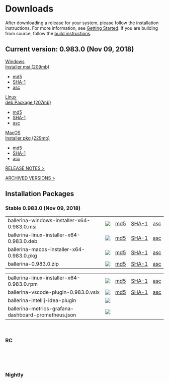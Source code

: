 <link rel="stylesheet" href="/css/download-page.css"></link>
<script src="/js/download-page.js"></script>
<div class="row cBallerina-io-Gray-row">
    <div class="container">
        <div class="row">
            <div class="col-xs-12 col-sm-12 col-md-6 col-lg-6 cDownloadsHeader">
                <h1>Downloads</h1>
                <p>
                    After downloading a release for your system, please follow the installation instructions. For more information, see <a href="https://ballerina.io/learn/getting-started/#installing-ballerina">Getting Started</a>. If you are building from source, follow the <a href="https://github.com/ballerina-platform/ballerina-lang/blob/master/README.md#install-from-source">build instructions</a>.
                </p>
            </div>
        </div>
        <div class="row">
            <div class="col-xs-12 col-sm-12 col-md-12 col-lg-12 cDownloadsHeader">       
                <div class="cFeaturedVersion">
                    <h2>Current version: <span id="versionInfo">0.983.0 (Nov 09, 2018)</span></h2>
                </div>
            </div>
        </div>
        <div class="clearfix"></div>
        <div class="row cDownloads">
            <div class="col-xs-12 col-sm-12 col-md-4 col-lg-4 cDownloadLeft">
                <a id="packWindows" href="https://product-dist.ballerina.io/downloads/0.983.0/ballerina-windows-installer-x64-0.983.0.msi" class="cDownload" data-download="downloads" data-pack="ballerina-windows-installer-x64-0.983.0.msi">
                    <div>Windows</div>
                    <div class="cSize">Installer msi <span id="packWindowsName">(209mb)</span></div>
                </a>
                <ul class="cDiwnloadSubLinks">
                    <li><a id="packWindowsMd5" href="https://product-dist.ballerina.io/downloads/0.983.0/ballerina-windows-installer-x64-0.983.0.msi.md5">md5</a></li>
                    <li><a id="packWindowsSha1" href="https://product-dist.ballerina.io/downloads/0.983.0/ballerina-windows-installer-x64-0.983.0.msi.sha1">SHA-1</a></li>
                    <li><a id="packWindowsAsc" href="https://product-dist.ballerina.io/downloads/0.983.0/ballerina-windows-installer-x64-0.983.0.msi.asc">asc</a></li>
                </ul>
            </div>
            <div class="col-xs-12 col-sm-12 col-md-4 col-lg-4 cDownloadMiddle">
                <a id="packLinux" href="https://product-dist.ballerina.io/downloads/0.983.0/ballerina-linux-installer-x64-0.983.0.deb" class="cDownload" data-download="downloads" data-pack="ballerina-linux-installer-x64-0.983.0.deb">
                    <div>Linux</div>
                    <div class="cSize">deb Package <span id="packLinuxName">(207mb)</span></div>
                </a>
                <ul class="cDiwnloadSubLinks">
                    <li><a id="packLinuxMd5" href="https://product-dist.ballerina.io/downloads/0.983.0/ballerina-linux-installer-x64-0.983.0.deb.md5">md5</a></li>
                    <li><a id="packLinuxSha1" href="https://product-dist.ballerina.io/downloads/0.983.0/ballerina-linux-installer-x64-0.983.0.deb.sha1">SHA-1</a></li>
                    <li><a id="packLinuxAsc" href="https://product-dist.ballerina.io/downloads/0.983.0/ballerina-linux-installer-x64-0.983.0.deb.asc">asc</a></li>
                </ul>
            </div>
            <div class="col-xs-12 col-sm-12 col-md-4 col-lg-4 cDownloadMiddle">
                <a id="packMac" href="https://product-dist.ballerina.io/downloads/0.983.0/ballerina-macos-installer-x64-0.983.0.pkg" class="cDownload" data-download="downloads" data-pack="ballerina-macos-installer-x64-0.983.0.pkg">
                    <div>MacOS</div>
                    <div class="cSize">Installer pkg <span id="packMacName">(229mb)</span></div>
                </a>
                <ul class="cDiwnloadSubLinks">
                    <li><a id="packMacMd5" href="https://product-dist.ballerina.io/downloads/0.983.0/ballerina-macos-installer-x64-0.983.0.pkg.md5">md5</a></li>
                    <li><a id="packMacSha1" href="https://product-dist.ballerina.io/downloads/0.983.0/ballerina-macos-installer-x64-0.983.0.pkg.sha1">SHA-1</a></li>
                    <li><a id="packMacAsc" href="https://product-dist.ballerina.io/downloads/0.983.0/ballerina-macos-installer-x64-0.983.0.pkg.asc">asc</a></li>
                </ul>
            </div>
        </div>
        <div class="col-xs-12 col-sm-16 col-md-12 col-lg-12">
            <div class="cReleaseNotes">
                <p><a href="/downloads/release-notes">RELEASE NOTES ></a></p>
            </div>
            <div class="cReleaseNotes">
                <p><a href="/downloads/archived">ARCHIVED VERSIONS ></a></p>
            </div>
        </div>
        <div class="col-xs-12 col-sm-16 col-md-12 col-lg-12">
            <div class="cStandaloneInstallers">
                <h2>Installation Packages</h2>
                <div class="cInstallers">
                    <h3 class="release-version">Stable <span id="stableInfo">0.983.0 (Nov 09, 2018)</span></h3>
                    <div class="col-xs-12 col-sm-16 col-md-6 col-lg-6 cLeftTable">
                        <div class="insPackages0container">
                            <table id="insPackages0"><tr><td style="width: 96%">ballerina-windows-installer-x64-0.983.0.msi</td><td style="width: 1%; white-space: nowrap;"><a href="https://product-dist.ballerina.io/downloads/0.983.0/ballerina-windows-installer-x64-0.983.0.msi" class="cDownloadLinkIcon" data-download="downloads" data-pack="ballerina-windows-installer-x64-0.983.0.msi"><img src="../img/download-bg-green-fill.svg"></a></td><td style="width: 1%; white-space: nowrap;"><a href="https://product-dist.ballerina.io/downloads/0.983.0/ballerina-windows-installer-x64-0.983.0.msi.md5">md5</a></td><td style="width: 1%; white-space: nowrap;"><a href="https://product-dist.ballerina.io/downloads/0.983.0/ballerina-windows-installer-x64-0.983.0.msi.sha1">SHA-1</a></td><td style="width: 1%; white-space: nowrap;"><a href="https://product-dist.ballerina.io/downloads/0.983.0/ballerina-windows-installer-x64-0.983.0.msi.asc">asc</a></td></tr><tr><td style="width: 96%">ballerina-linux-installer-x64-0.983.0.deb</td><td style="width: 1%; white-space: nowrap;"><a href="https://product-dist.ballerina.io/downloads/0.983.0/ballerina-linux-installer-x64-0.983.0.deb" class="cDownloadLinkIcon" data-download="downloads" data-pack="ballerina-linux-installer-x64-0.983.0.deb"><img src="../img/download-bg-green-fill.svg"></a></td><td style="width: 1%; white-space: nowrap;"><a href="https://product-dist.ballerina.io/downloads/0.983.0/ballerina-linux-installer-x64-0.983.0.deb.md5">md5</a></td><td style="width: 1%; white-space: nowrap;"><a href="https://product-dist.ballerina.io/downloads/0.983.0/ballerina-linux-installer-x64-0.983.0.deb.sha1">SHA-1</a></td><td style="width: 1%; white-space: nowrap;"><a href="https://product-dist.ballerina.io/downloads/0.983.0/ballerina-linux-installer-x64-0.983.0.deb.asc">asc</a></td></tr><tr><td style="width: 96%">ballerina-macos-installer-x64-0.983.0.pkg</td><td style="width: 1%; white-space: nowrap;"><a href="https://product-dist.ballerina.io/downloads/0.983.0/ballerina-macos-installer-x64-0.983.0.pkg" class="cDownloadLinkIcon" data-download="downloads" data-pack="ballerina-macos-installer-x64-0.983.0.pkg"><img src="../img/download-bg-green-fill.svg"></a></td><td style="width: 1%; white-space: nowrap;"><a href="https://product-dist.ballerina.io/downloads/0.983.0/ballerina-macos-installer-x64-0.983.0.pkg.md5">md5</a></td><td style="width: 1%; white-space: nowrap;"><a href="https://product-dist.ballerina.io/downloads/0.983.0/ballerina-macos-installer-x64-0.983.0.pkg.sha1">SHA-1</a></td><td style="width: 1%; white-space: nowrap;"><a href="https://product-dist.ballerina.io/downloads/0.983.0/ballerina-macos-installer-x64-0.983.0.pkg.asc">asc</a></td></tr><tr><td style="width: 96%">ballerina-0.983.0.zip</td><td style="width: 1%; white-space: nowrap;"><a href="https://product-dist.ballerina.io/downloads/0.983.0/ballerina-0.983.0.zip" class="cDownloadLinkIcon" data-download="downloads" data-pack="ballerina-0.983.0.zip"><img src="../img/download-bg-green-fill.svg"></a></td><td style="width: 1%; white-space: nowrap;"><a href="https://product-dist.ballerina.io/downloads/0.983.0/ballerina-0.983.0.zip.md5">md5</a></td><td style="width: 1%; white-space: nowrap;"><a href="https://product-dist.ballerina.io/downloads/0.983.0/ballerina-0.983.0.zip.sha1">SHA-1</a></td><td style="width: 1%; white-space: nowrap;"><a href="https://product-dist.ballerina.io/downloads/0.983.0/ballerina-0.983.0.zip.asc">asc</a></td></tr></table>
                        </div>
                    </div>
                    <div class="col-xs-12 col-sm-16 col-md-6 col-lg-6 cRightTable">
                        <div class="insPackages1container">
                            <table id="insPackages1"><tr><td style="width: 96%">ballerina-linux-installer-x64-0.983.0.rpm</td><td style="width: 1%; white-space: nowrap;"><a href="https://product-dist.ballerina.io/downloads/0.983.0/ballerina-linux-installer-x64-0.983.0.rpm" class="cDownloadLinkIcon" data-download="downloads" data-pack="ballerina-linux-installer-x64-0.983.0.rpm"><img src="../img/download-bg-green-fill.svg"></a></td><td style="width: 1%; white-space: nowrap;"><a href="https://product-dist.ballerina.io/downloads/0.983.0/ballerina-linux-installer-x64-0.983.0.rpm.md5">md5</a></td><td style="width: 1%; white-space: nowrap;"><a href="https://product-dist.ballerina.io/downloads/0.983.0/ballerina-linux-installer-x64-0.983.0.rpm.sha1">SHA-1</a></td><td style="width: 1%; white-space: nowrap;"><a href="https://product-dist.ballerina.io/downloads/0.983.0/ballerina-linux-installer-x64-0.983.0.rpm.asc">asc</a></td></tr><tr><td style="width: 96%">ballerina-vscode-plugin-0.983.0.vsix</td><td style="width: 1%; white-space: nowrap;"><a href="https://product-dist.ballerina.io/downloads/0.983.0/ballerina-vscode-plugin-0.983.0.vsix" class="cDownloadLinkIcon" data-download="downloads" data-pack="ballerina-vscode-plugin-0.983.0.vsix"><img src="../img/download-bg-green-fill.svg"></a></td><td style="width: 1%; white-space: nowrap;"><a href="https://product-dist.ballerina.io/downloads/0.983.0/ballerina-vscode-plugin-0.983.0.vsix.md5">md5</a></td><td style="width: 1%; white-space: nowrap;"><a href="https://product-dist.ballerina.io/downloads/0.983.0/ballerina-vscode-plugin-0.983.0.vsix.sha1">SHA-1</a></td><td style="width: 1%; white-space: nowrap;"><a href="https://product-dist.ballerina.io/downloads/0.983.0/ballerina-vscode-plugin-0.983.0.vsix.asc">asc</a></td></tr><tr><td style="width: 96%">ballerina-intellij-idea-plugin</td><td style="width: 1%; white-space: nowrap;"><a href="https://plugins.jetbrains.com/plugin/9520-ballerina" target="_blank" class="cDownloadLinkIcon" data-download="downloads" data-pack="ballerina-intellij-idea-plugin-0.983.0"><img src="../img/right-bg-green-fill.svg"></a></td><td style="width: 1%; white-space: nowrap;"></td><td style="width: 1%; white-space: nowrap;"></td><td style="width: 1%; white-space: nowrap;"></td></tr><tr><td style="width: 96%">ballerina-metrics-grafana-dashboard-prometheus.json</td><td style="width: 1%; white-space: nowrap;"><a href="https://product-dist.ballerina.io/downloads/0.983.0/ballerina-metrics-grafana-dashboard-prometheus.json" class="cDownloadLinkIcon" data-download="downloads" data-pack="ballerina-metrics-grafana-dashboard-prometheus.json-0.983.0"><img src="../img/download-bg-green-fill.svg"></a></td><td style="width: 1%; white-space: nowrap;"></td><td style="width: 1%; white-space: nowrap;"></td><td style="width: 1%; white-space: nowrap;"></td></tr></table>
                        </div>
                    </div>
                    <div class="clearfix"></div>
                    <br>
                    <div id="devPackContainer">
                    <h3 class="release-version">RC <span id="devInfo"></span></h3>
                    <div class="col-xs-12 col-sm-16 col-md-6 col-lg-6 cLeftTable">
                        <div class="devPackages0container">
                            <table id="devPackages0"></table>
                        </div>
                    </div>
                    <div class="col-xs-12 col-sm-16 col-md-6 col-lg-6 cRightTable">
                        <div class="devPackages0container">
                            <table id="devPackages1"></table>
                        </div>
                    </div></div>
                    <div class="clearfix"></div>
                    <br>
                    <div id="nightlyPackContainer">
                    <h3 class="release-version">Nightly <span id="nightlyInfo"></span></h3>
                    <div class="col-xs-12 col-sm-16 col-md-6 col-lg-6 cLeftTable">
                        <div class="nightlyPackages0container">
                            <table id="nightlyPackages0"></table>
                        </div>
                    </div>
                    <div class="col-xs-12 col-sm-16 col-md-6 col-lg-6 cRightTable">
                        <div class="nightlyPackages0container">
                            <table id="nightlyPackages1"></table>
                        </div>
                    </div></div>
                    <div class="clearfix"></div>
                </div>
            </div>            
        </div>
    </div>
</div>
